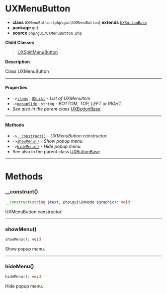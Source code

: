 # UXMenuButton

- **class** `UXMenuButton` (`php\gui\UXMenuButton`) **extends** [`UXButtonBase`](https://github.com/jphp-group/jphp-gui-ext/blob/master/jphp-gui-ext/api-docs/classes/php/gui/UXButtonBase.md)
- **package** `gui`
- **source** `php/gui/UXMenuButton.php`

**Child Classes**

> [UXSplitMenuButton](https://github.com/jphp-group/jphp-gui-ext/blob/master/jphp-gui-ext/api-docs/classes/php/gui/UXSplitMenuButton.md)

**Description**

Class UXMenuButton

---

#### Properties

- `->`[`items`](#prop-items) : [`UXList`](https://github.com/jphp-group/jphp-gui-ext/blob/master/jphp-gui-ext/api-docs/classes/php/gui/UXList.md) - _List of UXMenuItem_
- `->`[`popupSide`](#prop-popupside) : `string` - _BOTTOM, TOP, LEFT or RIGHT._
- *See also in the parent class* [UXButtonBase](https://github.com/jphp-group/jphp-gui-ext/blob/master/jphp-gui-ext/api-docs/classes/php/gui/UXButtonBase.md).

---

#### Methods

- `->`[`__construct()`](#method-__construct) - _UXMenuButton constructor._
- `->`[`showMenu()`](#method-showmenu) - _Show popup menu._
- `->`[`hideMenu()`](#method-hidemenu) - _Hide popup menu._
- See also in the parent class [UXButtonBase](https://github.com/jphp-group/jphp-gui-ext/blob/master/jphp-gui-ext/api-docs/classes/php/gui/UXButtonBase.md)

---
# Methods

<a name="method-__construct"></a>

### __construct()
```php
__construct(string $text, php\gui\UXNode $graphic): void
```
UXMenuButton constructor.

---

<a name="method-showmenu"></a>

### showMenu()
```php
showMenu(): void
```
Show popup menu.

---

<a name="method-hidemenu"></a>

### hideMenu()
```php
hideMenu(): void
```
Hide popup menu.